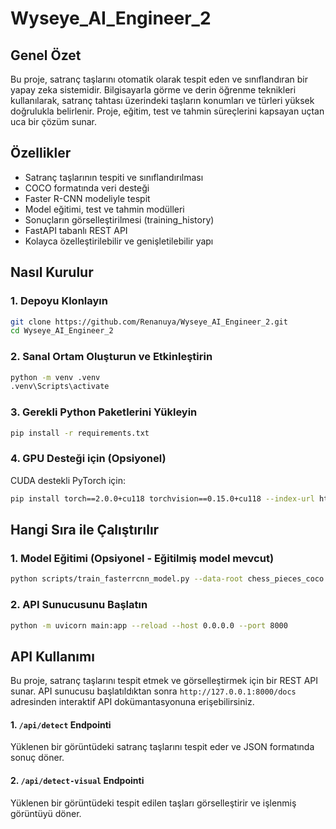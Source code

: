 ﻿# Wyseye_AI_Engineer_2

## Genel Özet
Bu proje, satranç taşlarını otomatik olarak tespit eden ve sınıflandıran bir yapay zeka sistemidir. Bilgisayarla görme ve derin öğrenme teknikleri kullanılarak, satranç tahtası üzerindeki taşların konumları ve türleri yüksek doğrulukla belirlenir. Proje, eğitim, test ve tahmin süreçlerini kapsayan uçtan uca bir çözüm sunar.

## Özellikler
- Satranç taşlarının tespiti ve sınıflandırılması
- COCO formatında veri desteği
- Faster R-CNN modeliyle tespit
- Model eğitimi, test ve tahmin modülleri
- Sonuçların görselleştirilmesi (training_history)
- FastAPI tabanlı REST API
- Kolayca özelleştirilebilir ve genişletilebilir yapı

## Nasıl Kurulur

### 1. Depoyu Klonlayın
```bash
git clone https://github.com/Renanuya/Wyseye_AI_Engineer_2.git
cd Wyseye_AI_Engineer_2
```

### 2. Sanal Ortam Oluşturun ve Etkinleştirin
```bash
python -m venv .venv
.venv\Scripts\activate
```

### 3. Gerekli Python Paketlerini Yükleyin
```bash
pip install -r requirements.txt
```

### 4. GPU Desteği için (Opsiyonel)
CUDA destekli PyTorch için:
```bash
pip install torch==2.0.0+cu118 torchvision==0.15.0+cu118 --index-url https://download.pytorch.org/whl/cu118
```

## Hangi Sıra ile Çalıştırılır

### 1. Model Eğitimi (Opsiyonel - Eğitilmiş model mevcut)
```bash
python scripts/train_fasterrcnn_model.py --data-root chess_pieces_coco --epochs 50 --batch-size 4
```

### 2. API Sunucusunu Başlatın
```bash
python -m uvicorn main:app --reload --host 0.0.0.0 --port 8000
```

## API Kullanımı

Bu proje, satranç taşlarını tespit etmek ve görselleştirmek için bir REST API sunar. API sunucusu başlatıldıktan sonra `http://127.0.0.1:8000/docs` adresinden interaktif API dokümantasyonuna erişebilirsiniz.

#### 1. `/api/detect` Endpointi
Yüklenen bir görüntüdeki satranç taşlarını tespit eder ve JSON formatında sonuç döner.


#### 2. `/api/detect-visual` Endpointi
Yüklenen bir görüntüdeki tespit edilen taşları görselleştirir ve işlenmiş görüntüyü döner.

